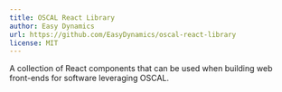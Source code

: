 ```yaml
---
title: OSCAL React Library
author: Easy Dynamics
url: https://github.com/EasyDynamics/oscal-react-library
license: MIT
---
```


A collection of React components that can be used when building web front-ends for software
leveraging OSCAL.
